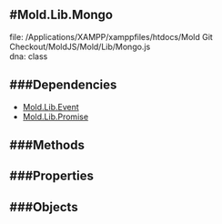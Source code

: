 
#Mold.Lib.Mongo
---------------------------------------

file: /Applications/XAMPP/xamppfiles/htdocs/Mold Git Checkout/MoldJS/Mold/Lib/Mongo.js  
dna: class


	




###Dependencies
--------------

* [Mold.Lib.Event](../../Mold/Lib/Event.md) 
* [Mold.Lib.Promise](../../Mold/Lib/Promise.md) 



   
###Methods
--------------

   
###Properties
-------------

   
###Objects
------------


		
